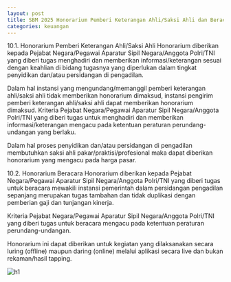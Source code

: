 ```yaml
---
layout: post
title: SBM 2025 Honorarium Pemberi Keterangan Ahli/Saksi Ahli dan Beracara
categories: keuangan
---
```


10.1. Honorarium Pemberi Keterangan Ahli/Saksi Ahli
Honorarium diberikan kepada Pejabat Negara/Pegawai Aparatur Sipil Negara/Anggota Polri/TNI yang diberi tugas menghadiri dan memberikan informasi/keterangan sesuai dengan keahlian di bidang tugasnya yang diperlukan dalam tingkat penyidikan dan/atau persidangan di pengadilan.

Dalam hal instansi yang mengundang/memanggil pemberi keterangan ahli/saksi ahli tidak memberikan honorarium dimaksud, instansi pengirim pemberi keterangan ahli/saksi ahli dapat memberikan honorarium dimaksud.
Kriteria Pejabat Negara/Pegawai Aparatur Sipil Negara/Anggota Polri/TNI yang diberi tugas untuk menghadiri dan memberikan informasi/keterangan mengacu pada ketentuan peraturan perundang-undangan yang berlaku.

Dalam hal proses penyidikan dan/atau persidangan di pengadilan membutuhkan saksi ahli pakar/praktisi/profesional maka dapat diberikan honorarium yang mengacu pada harga pasar.

10.2. Honorarium Beracara
Honorarium diberikan kepada Pejabat Negara/Pegawai Aparatur Sipil Negara/Anggota Polri/TNI yang diberi tugas untuk beracara mewakili instansi pemerintah dalam persidangan pengadilan sepanjang merupakan tugas tambahan dan tidak duplikasi dengan pemberian gaji dan tunjangan kinerja.

Kriteria Pejabat Negara/Pegawai Aparatur Sipil Negara/Anggota Polri/TNI yang diberi tugas untuk beracara mengacu pada ketentuan peraturan perundang-undangan.

Honorarium ini dapat diberikan untuk kegiatan yang dilaksanakan secara luring (offline) maupun daring (online) melalui aplikasi secara live dan bukan rekaman/hasil tapping.

![h1](https://blogger.googleusercontent.com/img/b/R29vZ2xl/AVvXsEgMp4w3LGOjAEcMYFsrIEiP6ZDg0PJebk9P1ZNYw6HfKnRRYY_mAEIVm4hrl5CDlUswalf-AJgRFhIYDlyHOSTCF_PfwfEkHExdF_rvgFBSJwoDmcWqH5kSUAV_AzKzF3E42ct6pRBfqkm09NpAk0USRWUyrKFIC6is_z_bLzBrurGm5g/s1600/SBM_2025_Page_008.jpg)